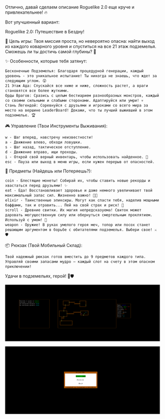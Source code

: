 Отлично, давай сделаем описание Roguelike 2.0 еще круче и привлекательнее! 🔥

Вот улучшенный вариант:

Roguelike 2.0: Путешествие в Бездну!

🚪 Цель игры:
Твоя миссия проста, но невероятно опасна: найти выход из каждого коварного уровня и спуститься на все 21 этаж подземелья. Сможешь ли ты достичь самой глубины? 💪

✨ Особенности, которые тебя затянут:

    Бесконечные Подземелья: Благодаря процедурной генерации, каждый уровень - это уникальное испытание! Ты никогда не знаешь, что ждет за следующим углом. 😲
    21 Этаж Ада: Спускайся все ниже и ниже, сложность растет, а враги становятся все более жуткими.
    Орды Врагов: Сразись с целым бестиарием разнообразных монстров, каждый со своими сильными и слабыми сторонами. Адаптируйся или умри! 💀
    Стань Легендой: Соревнуйся с друзьями и игроками со всего мира за место на вершине LeaderBoard! Докажи, что ты лучший выживший в этом подземелье. 🏆

🎮 Управление (Твои Инструменты Выживания):

    w - Шаг вперед, навстречу неизвестности!
    a - Движение влево, обходи ловушки.
    s - Шаг назад, тактическое отступление.
    d - Движение вправо, ищи проходы.
    i - Открой свой верный инвентарь, чтобы использовать найденное. 🎒
    esc - Пауза или выход в меню игры, если нужен перерыв от опасностей.

💎 Предметы (Найдешь или Потеряешь?):

    coin - Блестящие монеты! Собирай их, чтобы ставить новые рекорды и хвастаться перед друзьями! ✨
    eat - Еда! Восстанавливает здоровье и даже немного увеличивает твой максимальный запас сил. Жизненно важно! 🍎🍗
    elixir - Таинственные эликсиры. Могут как спасти тебя, наделив мощными баффами, так и отравить... Пей на свой страх и риск! 🧪
    scroll - Древние свитки. Их магия непредсказуема! Свиток может даровать могущественную силу или обернуться смертельным проклятием. Используй с умом! 📜
    weapon - Оружие! В руках умелого героя меч, топор или посох станет решающим аргументом в борьбе с обитателями подземелья. Выбери свое! ⚔️🛡️

📦 Рюкзак (Твой Мобильный Склад):

    Твой надежный рюкзак готов вместить до 9 предметов каждого типа. Управляй своими запасами мудро – каждый слот на счету в этом опасном приключении!

Удачи в подземельях, герой! 💪🛡️

![game](images/game.png)

![mainmenu](images/mainmenu.png)















